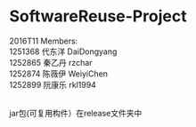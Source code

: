 # SoftwareReuse-Project
2016T11
Members:<br>
1251368  代东洋  DaiDongyang<br>
1252865  秦乙丹  rzchar<br>
1252874  陈薇伊  WeiyiChen<br>
1252899  阮康乐  rkl1994

<br> jar包(可复用构件）在release文件夹中
